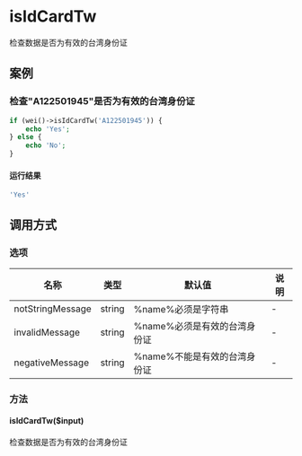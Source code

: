 isIdCardTw
==========

检查数据是否为有效的台湾身份证

案例
----

### 检查"A122501945"是否为有效的台湾身份证
```php
if (wei()->isIdCardTw('A122501945')) {
    echo 'Yes';
} else {
    echo 'No';
}
```

#### 运行结果
```php
'Yes'
```

调用方式
--------

### 选项

| 名称                | 类型    | 默认值                           | 说明              |
|---------------------|---------|----------------------------------|-------------------|
| notStringMessage    | string  | %name%必须是字符串               | -                 |
| invalidMessage      | string  | %name%必须是有效的台湾身份证     | -                 |
| negativeMessage     | string  | %name%不能是有效的台湾身份证     | -                 |

### 方法

#### isIdCardTw($input)
检查数据是否为有效的台湾身份证
